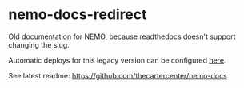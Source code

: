 # nemo-docs-redirect

Old documentation for NEMO, because readthedocs doesn't support changing the slug.

Automatic deploys for this legacy version can be configured [here](https://readthedocs.org/dashboard/elmo-nemo/integrations/).

See latest readme: https://github.com/thecartercenter/nemo-docs
